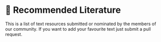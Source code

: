 # 📖 Recommended Literature

This is a list of text resources submitted or nominated by the members of our community.
If you want to add your favourite text just submit a pull request.

